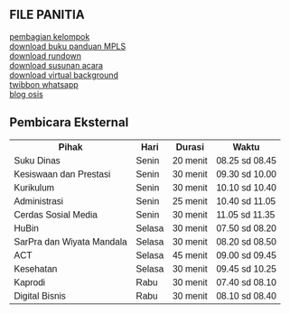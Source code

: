 ## FILE PANITIA
<a href="https://MPLSsmktelkomjakarta.github.com/mpls" target="_blank">pembagian kelompok</a><br/>
<a href="https://gdurl.com/h2yN/download" target="_blank">download buku panduan MPLS</a><br/>
<a href="https://gdurl.com/4hGh/download" target="_blank">download rundown</a><br/>
<a href="https://gdurl.com/GK3A/download" target="_blank">download susunan acara</a><br/>
<a href="https://gdurl.com/Mui2/download" target="_blank">download virtual background</a><br/>
<a href="https://twb.nz/templatempls" target="_blank">twibbon whatsapp</a><br/>
<a href="https://twb.nz/templatempls" target="_blank">blog osis</a><br/>

<html>
<head>
<style>
table {
  font-family: arial, sans-serif;
  border-collapse: collapse;
  width: 100%;
}

td, th {
  border: 1px solid #dddddd;
  text-align: left;
  padding: 8px;
}

tr:nth-child(even) {
  background-color: #dddddd;
}
</style>
</head>
<body>

<h2>Pembicara Eksternal</h2>
<table>
  <tr>
    <th>Pihak</th>
    <th>Hari</th>
    <th>Durasi</th>
    <th>Waktu</th>
  </tr>
  <tr>
    <td>Suku Dinas</td>
    <td>Senin</td>
    <td>20 menit</td>
    <td>08.25 sd 08.45</td>
  </tr>
  <tr>
    <td>Kesiswaan dan Prestasi</td>
    <td>Senin</td>
    <td>30 menit</td>
    <td>09.30 sd 10.00</td>
  </tr>
  <tr>
    <td>Kurikulum</td>
    <td>Senin</td>
    <td>30 menit</td>
    <td>10.10 sd 10.40</td>
  </tr>
  <tr>
    <td>Administrasi</td>
    <td>Senin</td>
    <td>25 menit</td>
    <td>10.40 sd 11.05</td>
  </tr>
  <tr>
    <td>Cerdas Sosial Media</td>
    <td>Senin</td>
    <td>30 menit</td>
    <td>11.05 sd 11.35</td>
  </tr>
  <tr>
    <td>HuBin</td>
    <td>Selasa</td>
    <td>30 menit</td>
    <td>07.50 sd 08.20</td>
  </tr>
  <tr>
    <td>SarPra dan Wiyata Mandala</td>
    <td>Selasa</td>
    <td>30 menit</td>
    <td>08.20 sd 08.50</td>
  </tr>
  <tr>
    <td>ACT</td>
    <td>Selasa</td>
    <td>45 menit</td>
    <td>09.00 sd 09.45</td>
  </tr>
  <tr>
    <td>Kesehatan</td>
    <td>Selasa</td>
    <td>30 menit</td>
    <td>09.45 sd 10.25</td>
  </tr>
  <tr>
    <td>Kaprodi</td>
    <td>Rabu</td>
    <td>30 menit</td>
    <td>07.40 sd 08.10</td>
  </tr>
  <tr>
    <td>Digital Bisnis</td>
    <td>Rabu</td>
    <td>30 menit</td>
    <td>08.10 sd 08.40</td>
  </tr>

